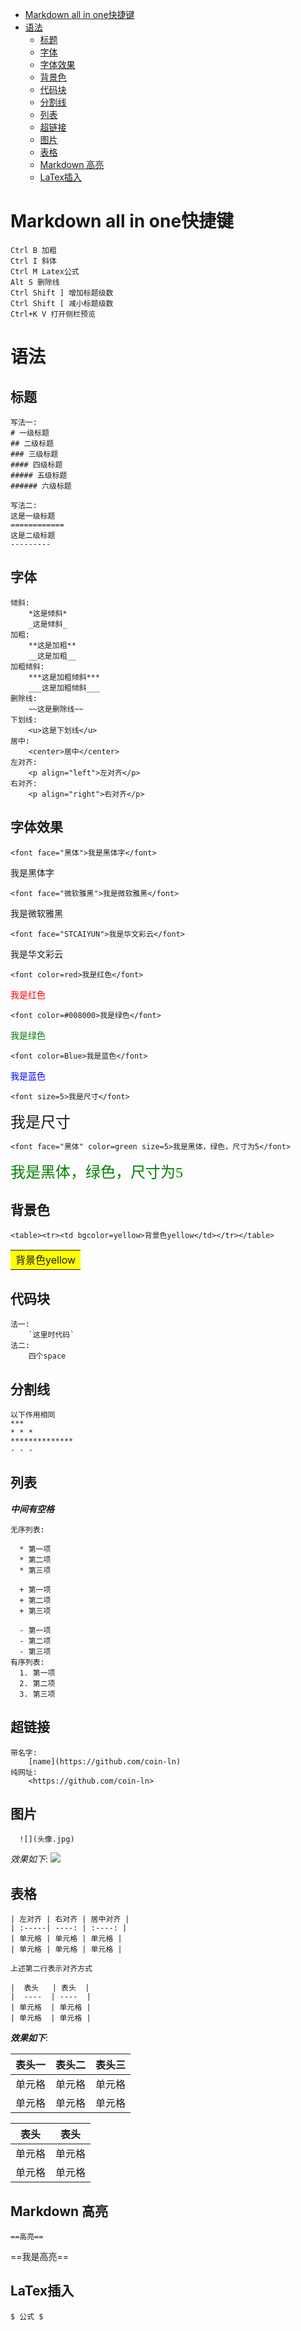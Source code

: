 - [Markdown all in one快捷键](#markdown-all-in-one快捷键)
- [语法](#语法)
  - [标题](#标题)
  - [字体](#字体)
  - [字体效果](#字体效果)
  - [背景色](#背景色)
  - [代码块](#代码块)
  - [分割线](#分割线)
  - [列表](#列表)
  - [超链接](#超链接)
  - [图片](#图片)
  - [表格](#表格)
  - [Markdown 高亮](#markdown-高亮)
  - [LaTex插入](#latex插入)

# Markdown all in one快捷键
    Ctrl B 加粗 
    Ctrl I 斜体 
    Ctrl M Latex公式
    Alt S 删除线
    Ctrl Shift ] 增加标题级数
    Ctrl Shift [ 减小标题级数
    Ctrl+K V 打开侧栏预览
# 语法
## 标题
    写法一:
    # 一级标题
    ## 二级标题
    ### 三级标题
    #### 四级标题
    ##### 五级标题
    ###### 六级标题

    写法二:
    这是一级标题
    ============
    这是二级标题
    ---------

## 字体
    倾斜:
        *这是倾斜*
        _这是倾斜_
    加粗:
        **这是加粗**
        __这是加粗__
    加粗倾斜:
        ***这是加粗倾斜***
        ___这是加粗倾斜___
    删除线:
        ~~这是删除线~~
    下划线:
        <u>这是下划线</u>
    居中:
        <center>居中</center>
    左对齐:
        <p align="left">左对齐</p>
    右对齐:
        <p align="right">右对齐</p>

## 字体效果
    <font face="黑体">我是黑体字</font>
<font face="黑体">我是黑体字</font>

    <font face="微软雅黑">我是微软雅黑</font>
<font face="微软雅黑">我是微软雅黑</font>

    <font face="STCAIYUN">我是华文彩云</font>
<font face="STCAIYUN">我是华文彩云</font>

    <font color=red>我是红色</font>
<font color=red>我是红色</font>

    <font color=#008000>我是绿色</font>
<font color=#008000>我是绿色</font>

    <font color=Blue>我是蓝色</font>
<font color=Blue>我是蓝色</font>

    <font size=5>我是尺寸</font>
<font size=5>我是尺寸</font>

    <font face="黑体" color=green size=5>我是黑体，绿色，尺寸为5</font>
<font face="黑体" color=green size=5>我是黑体，绿色，尺寸为5</font>

## 背景色
    <table><tr><td bgcolor=yellow>背景色yellow</td></tr></table>
<table><tr><td bgcolor=yellow>背景色yellow</td></tr></table>


## 代码块
    法一:
        `这里时代码`
    法二:
        四个space
## 分割线
    以下作用相同
    ***
    * * *
    **************
    - - -
## 列表
***中间有空格*** 

    无序列表:

      * 第一项
      * 第二项
      * 第三项
  
      + 第一项
      + 第二项
      + 第三项
      
      - 第一项
      - 第二项
      - 第三项
    有序列表:
      1. 第一项
      2. 第二项
      3. 第三项
## 超链接
    带名字:
        [name](https://github.com/coin-ln)
    纯网址:
        <https://github.com/coin-ln>
## 图片
      ![](头像.jpg)
*效果如下*:
![](头像.jpg)
## 表格
    | 左对齐 | 右对齐 | 居中对齐 |  
    | :-----| ----: | :----: |
    | 单元格 | 单元格 | 单元格 |
    | 单元格 | 单元格 | 单元格 |

    上述第二行表示对齐方式

    |  表头   | 表头  |
    |  ----  | ----  |
    | 单元格  | 单元格 |
    | 单元格  | 单元格 |

***效果如下***: 

| 表头一 | 表头二 | 表头三 |  
| :-----| ----: | :----: |
| 单元格 | 单元格 | 单元格 |
| 单元格 | 单元格 | 单元格 |

|  表头   | 表头  |
|  ----  | ----  |
| 单元格  | 单元格 |
| 单元格  | 单元格 |
## Markdown 高亮
    ==高亮==
==我是高亮==
## LaTex插入
    $ 公式 $
